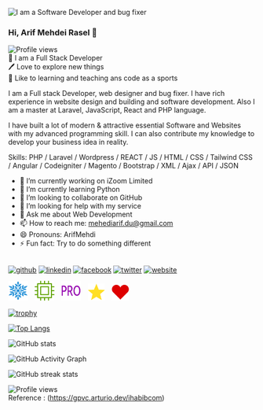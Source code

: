 ![I am a Software Developer and bug fixer](https://scontent.fdac20-1.fna.fbcdn.net/v/t39.30808-6/324140995_1570765873441089_4596400014347077561_n.jpg?_nc_cat=102&ccb=1-7&_nc_sid=730e14&_nc_ohc=kwBwvhh55yIAX-CF7FJ&tn=rJR1zm5IyfMA4cTF&_nc_ht=scontent.fdac20-1.fna&oh=00_AfAudejqFYsWsNxEK5sE7mtB3FeC_M2HelSaZGU0kX70cw&oe=63BD462C)

### Hi,  Arif Mehdei Rasel 👋
![Profile views](https://gpvc.arturio.dev/ihabibcom)  <br>
👑 I am a Full Stack Developer <br>
🖊️ Love to explore new things <br>
🎤 Like to learning and teaching ans code as a sports

I am a Full stack Developer, web designer and bug fixer. I have rich experience in website design and building and software development. Also I am a master at Laravel, JavaScript, React and PHP language.

I have built a lot of modern & attractive essential Software and Websites with my advanced programming skill. I can also contribute my knowledge to develop your business idea in reality.



Skills: PHP / Laravel / Wordpress / REACT / JS / HTML / CSS / Tailwind CSS / Angular / Codeigniter / Magento / Bootstrap / XML / Ajax / API / JSON

- 🔭 I’m currently working on iZoom Limited 
- 🌱 I’m currently learning Python 
- 👯 I’m looking to collaborate on GitHub 
- 🤔 I’m looking for help with my service 
- 💬 Ask me about Web Development 
- 📫 How to reach me: mehediarif.du@gmail.com 
- 😄 Pronouns: ArifMehdi 
- ⚡ Fun fact: Try to do something different <br> <br>


[<img src='https://cdn.jsdelivr.net/npm/simple-icons@3.0.1/icons/github.svg' alt='github' height='40'>](https://github.com/Arifmehdi)  [<img src='https://cdn.jsdelivr.net/npm/simple-icons@3.0.1/icons/linkedin.svg' alt='linkedin' height='40'>](https://www.linkedin.com/in/md-arif-mehedi-8256a4203/)  [<img src='https://cdn.jsdelivr.net/npm/simple-icons@3.0.1/icons/facebook.svg' alt='facebook' height='40'>](https://www.facebook.com/mdarif.mehedi/)  [<img src='https://cdn.jsdelivr.net/npm/simple-icons@3.0.1/icons/twitter.svg' alt='twitter' height='40'>](#)  [<img src='https://cdn.jsdelivr.net/npm/simple-icons@3.0.1/icons/icloud.svg' alt='website' height='40'>](#)  

<a href='https://archiveprogram.github.com/'><img src='https://raw.githubusercontent.com/acervenky/animated-github-badges/master/assets/acbadge.gif' width='40' height='40'></a> <a href='https://docs.github.com/en/developers'><img src='https://raw.githubusercontent.com/acervenky/animated-github-badges/master/assets/devbadge.gif' width='40' height='40'></a> <a href='https://github.com/pricing'><img src='https://raw.githubusercontent.com/acervenky/animated-github-badges/master/assets/pro.gif' width='40' height='40'></a> <a href='https://stars.github.com/'><img src='https://raw.githubusercontent.com/acervenky/animated-github-badges/master/assets/starbadge.gif' width='35' height='35'></a> <a href='https://docs.github.com/en/github/supporting-the-open-source-community-with-github-sponsors'><img src='https://raw.githubusercontent.com/acervenky/animated-github-badges/master/assets/sponsorbadge.gif' width='35' height='35'></a> 

[![trophy](https://github-profile-trophy.vercel.app/?username=ihabibcom)](https://github.com/ryo-ma/github-profile-trophy)

[![Top Langs](https://github-readme-stats.vercel.app/api/top-langs/?username=ihabibcom)](https://github.com/anuraghazra/github-readme-stats)

![GitHub stats](https://github-readme-stats.vercel.app/api?username=ihabibcom&show_icons=true&count_private=true)  

![GitHub Activity Graph](https://activity-graph.herokuapp.com/graph?username=ihabibcom)  

![GitHub streak stats](https://streak-stats.demolab.com/?user=ihabibcom)  

![Profile views](https://gpvc.arturio.dev/ihabibcom)  
Reference : (https://gpvc.arturio.dev/ihabibcom)
